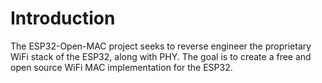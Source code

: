 # Introduction

The ESP32-Open-MAC project seeks to reverse engineer the proprietary WiFi stack of the ESP32, along with PHY. The goal is to create a free and open source WiFi MAC implementation for the ESP32.
